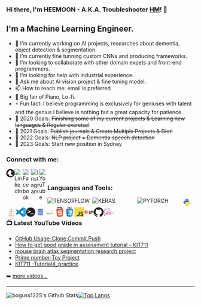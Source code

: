 ### Hi there, I'm HEEMOON - A.K.A. Troubleshooter [HM][website]! 👋

## I'm a Machine Learning Engineer.
- 🔭 I’m currently working on AI projects, researches about dementia, object detection & segmentation.
- 🌱 I’m currently fine tunning custom CNNs and producing frameworks. 
- 👯 I’m looking to collaborate with other domain expets and front-end programmers.
- 🤔 I’m looking for help with industrial experience.
- 💬 Ask me about AI vision project & fine tuning model.
- 📫 How to reach me: email is preferred
- 🎹 Big fan of Piano, Lo-fi.
- ⚡ Fun fact: I believe programming is exclusively for geniuses with talent and the genius I believe is nothing but a great capacity for patience.
- 🥅 2020 Goals: ~~Finishing some of my current projects & Learning new languages & Regular exercise!~~
- 🥅 2021 Goals: ~~Publish journals & Create Multiple Projects & Diet!~~
- 🥅 2022 Goals: ~~NLP project + Dementia speech detection~~
- 🥅 2023 Goals: Start new position in Sydney

### Connect with me:

[<img align="left" alt="" width="22px" src="https://raw.githubusercontent.com/iconic/open-iconic/master/svg/globe.svg" />][website]
[<img align="left" alt="LinkedIn" width="22px" src="https://cdn.jsdelivr.net/npm/simple-icons@v3/icons/linkedin.svg" />][linkedin]
[<img align="left" alt="Facebook" width="22px" src="https://cdn.jsdelivr.net/npm/simple-icons@v3/icons/facebook.svg" />][Facebook]
[<img align="left" alt="Instagram" width="22px" src="https://cdn.jsdelivr.net/npm/simple-icons@v3/icons/instagram.svg" />][instagram]
[<img align="left" alt=" YouTube" width="22px" src="https://cdn.jsdelivr.net/npm/simple-icons@v3/icons/youtube.svg" />][youtube]

<br />

### Languages and Tools:
<img align="left" alt="TENSORFLOW" width="120px" src="https://camo.githubusercontent.com/aeb4f612bd9b40d81c62fcbebd6db44a5d4344b8b962be0138817e18c9c06963/68747470733a2f2f7777772e74656e736f72666c6f772e6f72672f696d616765732f74665f6c6f676f5f686f72697a6f6e74616c2e706e67" />
<img align="left" alt="KERAS" width="120px" src="https://camo.githubusercontent.com/906e661107a3bc03104ca5d88336d1f4b0e80fdcac65efaf7904041d371c747f/68747470733a2f2f73332e616d617a6f6e6177732e636f6d2f6b657261732e696f2f696d672f6b657261732d6c6f676f2d323031382d6c617267652d313230302e706e67" />
<img align="left" alt="PYTORCH" width="120px" src="https://github.com/pytorch/pytorch/blob/master/docs/source/_static/img/pytorch-logo-dark.png" />
<img align="left" alt="PYTHON" width="26px" src="https://raw.githubusercontent.com/github/explore/80688e429a7d4ef2fca1e82350fe8e3517d3494d/topics/python/python.png" />
<img align="left" alt="JAVA" width="26px" src="https://raw.githubusercontent.com/github/explore/80688e429a7d4ef2fca1e82350fe8e3517d3494d/topics/java/java.png" />
<img align="left" alt="Visual Studio Code" width="26px" src="https://raw.githubusercontent.com/github/explore/80688e429a7d4ef2fca1e82350fe8e3517d3494d/topics/visual-studio-code/visual-studio-code.png" />
<img align="left" alt="Terminal" width="26px" src="https://raw.githubusercontent.com/github/explore/80688e429a7d4ef2fca1e82350fe8e3517d3494d/topics/terminal/terminal.png" />
<img align="left" alt="SQL" width="26px" src="https://raw.githubusercontent.com/github/explore/80688e429a7d4ef2fca1e82350fe8e3517d3494d/topics/sql/sql.png" />
<img align="left" alt="MySQL" width="26px" src="https://raw.githubusercontent.com/github/explore/80688e429a7d4ef2fca1e82350fe8e3517d3494d/topics/mysql/mysql.png" />
<img align="left" alt="HTML5" width="26px" src="https://raw.githubusercontent.com/github/explore/80688e429a7d4ef2fca1e82350fe8e3517d3494d/topics/html/html.png" />
<img align="left" alt="CSS3" width="26px" src="https://raw.githubusercontent.com/github/explore/80688e429a7d4ef2fca1e82350fe8e3517d3494d/topics/css/css.png" />
<img align="left" alt="JavaScript" width="26px" src="https://raw.githubusercontent.com/github/explore/80688e429a7d4ef2fca1e82350fe8e3517d3494d/topics/javascript/javascript.png" />
<img align="left" alt="Git" width="26px" src="https://raw.githubusercontent.com/github/explore/80688e429a7d4ef2fca1e82350fe8e3517d3494d/topics/git/git.png" />
<img align="left" alt="GitHub" width="26px" src="https://raw.githubusercontent.com/github/explore/78df643247d429f6cc873026c0622819ad797942/topics/github/github.png" />
<img align="left" alt="Sass" width="26px" src="https://raw.githubusercontent.com/github/explore/80688e429a7d4ef2fca1e82350fe8e3517d3494d/topics/sass/sass.png" />
<br />
<br />

### 📺 Latest YouTube Videos

<!-- YOUTUBE:START -->
- [GitHub Usage-Clone,Commit,Push](https://youtu.be/HpWwA7DsEtk)
- [How to get good grade in assessment tutorial - KIT711](https://youtu.be/r3CY236P1FU)
- [mouse brain atlas segmentation research project](https://youtu.be/tAXKT3Nli0s)
- [Prime number-Toy Project](https://youtu.be/XGQwVBLeLlM)
- [KIT711 -Tutorial4_practice](https://youtu.be/cfy8Yirpwhg)
<!-- YOUTUBE:END -->

➡️ [more videos...](https://www.youtube.com/channel/UCspd6bePIdo4CeYCHlPeVyw)

---
<img align="left" alt="boguss1225's Github Stats" src="https://github-readme-stats.vercel.app/api?username=boguss1225&show_icons=true&hide_border=true" />

[website]: https://github.com/boguss1225/
[linkedin]: https://www.linkedin.com/in/heemoon-yoon-8627801a9/
[Facebook]: https://www.facebook.com/hm.yoon.54
[instagram]: https://instagram.com/boguss0462
[youtube]: https://www.youtube.com/channel/UCspd6bePIdo4CeYCHlPeVyw
[twitter]: https://twitter.com/NotReadyYet


[![Top Langs](https://github-readme-stats.vercel.app/api/top-langs/?username=boguss1225&layout=compact&bg_color=transparent&title_color=abd200&text_color=3fb950&hide_border=1&langs_count=10)](https://github.com/boguss1225)
